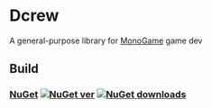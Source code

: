 # Dcrew
 A general-purpose library for [MonoGame](https://github.com/MonoGame/MonoGame) game dev

## Build
### [NuGet](https://www.nuget.org/packages/Dcrew) [![NuGet ver](https://img.shields.io/nuget/v/Dcrew)](https://www.nuget.org/packages/Dcrew) [![NuGet downloads](https://img.shields.io/nuget/dt/Dcrew)](https://www.nuget.org/packages/Dcrew)
